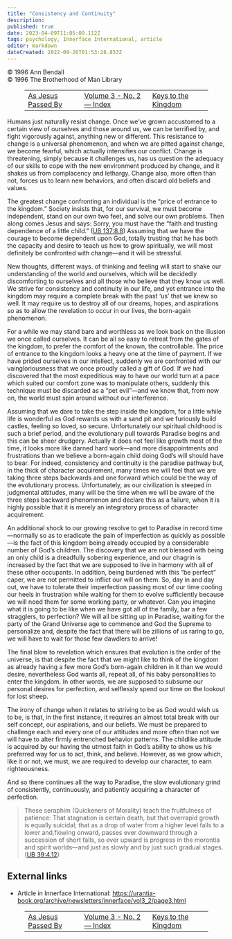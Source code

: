 ```yaml
---
title: "Consistency and Continuity"
description: 
published: true
date: 2023-04-09T11:05:09.112Z
tags: psychology, Innerface International, article
editor: markdown
dateCreated: 2022-09-26T01:53:28.853Z
---
```


<p class="v-card v-sheet theme--light grey lighten-3 px-2">© 1996 Ann Bendall<br>© 1996 The Brotherhood of Man Library</p>
<figure class="table chapter-navigator">
  <table>
    <tbody>
      <tr>
        <td>
        <a href="/en/article/As_Jesus_Passed_By">
          <span class="mdi mdi-arrow-left-drop-circle"></span><span class="pl-2">As Jesus Passed By</span>
        </a>
        </td>
        <td>
        <a href="/en/index/articles_innerface#volume-3-no-2">
          <span class="mdi mdi-book-open-variant"></span><span class="pl-2">Volume 3 - No. 2 — Index</span>
        </a>
        </td>
        <td>
        <a href="/en/article/Ann_Bendall/Keys_to_the_Kingdom">
          <span class="pr-2">Keys to the Kingdom</span><span class="mdi mdi-arrow-right-drop-circle"></span>
        </a>
        </td>
      </tr>
    </tbody>
  </table>
</figure>


Humans just naturally resist change. Once we’ve grown accustomed to a certain view of ourselves and those around us, we can be terrified by, and fight vigorously against, anything new or different. This resistance to change is a universal phenomenon, and when we are pitted against change, we become fearful, which actually intensifies our conflict. Change is threatening, simply because it challenges us, has us question the adequacy of our skills to cope with the new environment produced by change, and it shakes us from complacency and lethargy. Change also, more often than not, forces us to learn new behaviors, and often discard old beliefs and values.

The greatest change confronting an individual is the “price of entrance to the kingdom.” Society insists that, for our survival, we must become independent, stand on our own two feet, and solve our own problems. Then along comes Jesus and says: Sorry, you must have the “faith and trusting dependence of a little child.” ([UB 137:8.8](/en/The_Urantia_Book/137#p8_8)) Assuming that we have the courage to become dependent upon God, totally trusting that he has both the capacity and desire to teach us how to grow spiritually, we will most definitely be confronted with change—and it will be stressful.

New thoughts, different ways. of thinking and feeling will start to shake our understanding of the world and ourselves, which will be decidedly discomforting to ourselves and all those who believe that they know us well. We strive for consistency and continuity in our life, and yet entrance into the kingdom may require a complete break with the past ‘us’ that we knew so well. It may require us to destroy all of our dreams, hopes, and aspirations so as to allow the revelation to occur in our lives, the born-again phenomenon.

For a while we may stand bare and worthless as we look back on the illusion we once called ourselves. It can be all so easy to retreat from the gates of the kingdom, to prefer the comfort of the known, the controllable. The price of entrance to the kingdom looks a heavy one at the time of payment. If we have prided ourselves in our intellect, suddenly we are confronted with our vaingloriousness that we once proudly called a gift of God. If we had discovered that the most expeditious way to have our world turn at a pace which suited our comfort zone was to manipulate others, suddenly this technique must be discarded as a “pet evil”—and we know that, from now on, the world must spin around without our interference.

Assuming that we dare to take the step inside the kingdom, for a little while life is wonderful as God rewards us with a sand pit and we furiously build castles, feeling so loved, so secure. Unfortunately our spiritual childhood is such a brief period, and the evolutionary pull towards Paradise begins and this can be sheer drudgery. Actually it does not feel like growth most of the time, it looks more like darned hard work—and more disappointments and frustrations than we believe a born-again child doing God’s will should have to bear. For indeed, consistency and continuity is the paradise pathway but, in the thick of character acquirement, many times we will feel that we are taking three steps backwards and one forward which could be the way of the evolutionary process. Unfortunately, as our civilization is steeped in judgmental attitudes, many will be the time when we will be aware of the three steps backward phenomenon and declare this as a failure, when it is highly possible that it is merely an integratory process of character acquirement.

An additional shock to our growing resolve to get to Paradise in record time—normally so as to eradicate the pain of imperfection as quickly as possible—is the fact of this kingdom being already occupied by a considerable number of God’s children. The discovery that we are not blessed with being an only child is a dreadfully sobering experience, and our chagrin is increased by the fact that we are supposed to live in harmony with all of these other occupants. In addition, being burdened with this “be perfect” caper, we are not permitted to inflict our will on them. So, day in and day out, we have to tolerate their imperfection passing most of our time cooling our heels in frustration while waiting for them to evolve sufficiently because we will need them for some working party, or whatever. Can you imagine what it is going to be like when we have got all of the family, bar a few stragglers, to perfection? We will all be sitting up in Paradise, waiting for the party of the Grand Universe age to commence and God the Supreme to personalize and, despite the fact that there will be zillions of us raring to go, we will have to wait for those few dawdlers to arrive!

The final blow to revelation which ensures that evolution is the order of the universe, is that despite the fact that we might like to think of the kingdom as already having a few more God’s born-again children in it than we would desire, nevertheless God wants all, repeat all, of his baby personalities to enter the kingdom. In other words, we are supposed to subsume our personal desires for perfection, and selflessly spend our time on the lookout for lost sheep.

The irony of change when it relates to striving to be as God would wish us to be, is that, in the first instance, it requires an almost total break with our self concept, our aspirations, and our beliefs. We must be prepared to challenge each and every one of our attitudes and more often than not we will have to alter firmly entrenched behavior patterns. The childlike attitude is acquired by our having the utmost faith in God’s ability to show us his preferred way for us to act, think, and believe. However, as we grow which, like it or not, we must, we are required to develop our character, to earn righteousness.


And so there continues all the way to Paradise, the slow evolutionary grind of consistently, continuously, and patiently acquiring a character of perfection.

> These seraphim (Quickeners of Morality) teach the fruitfulness of patience: That stagnation is certain death, but that overrapid growth is equally suicidal; that as a drop of water from a higher level falls to a lower and,flowing onward, passes ever downward through a succession of short falls, so ever upward is progress in the morontia and spirit worlds—and just as slowly and by just such gradual stages. ([UB 39:4.12](/en/The_Urantia_Book/39#p4_12))

## External links

- Article in Innerface International: https://urantia-book.org/archive/newsletters/innerface/vol3_2/page3.html

<figure class="table chapter-navigator">
  <table>
    <tbody>
      <tr>
        <td>
        <a href="/en/article/As_Jesus_Passed_By">
          <span class="mdi mdi-arrow-left-drop-circle"></span><span class="pl-2">As Jesus Passed By</span>
        </a>
        </td>
        <td>
        <a href="/en/index/articles_innerface#volume-3-no-2">
          <span class="mdi mdi-book-open-variant"></span><span class="pl-2">Volume 3 - No. 2 — Index</span>
        </a>
        </td>
        <td>
        <a href="/en/article/Ann_Bendall/Keys_to_the_Kingdom">
          <span class="pr-2">Keys to the Kingdom</span><span class="mdi mdi-arrow-right-drop-circle"></span>
        </a>
        </td>
      </tr>
    </tbody>
  </table>
</figure>
